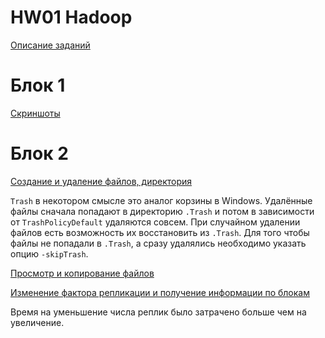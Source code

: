 # HW01 Hadoop

[Описание заданий](https://github.com/netcitizenrus/MADE_BigData_2021/blob/0947eb3b8967dfe6e337e38b609330308d42ef08/HW1%20-%20Hadoop.pdf)

# Блок 1

[Скриншоты](images/Images.md)

# Блок 2

[Создание и удаление файлов, директория](reports/block2_1.txt)

`Trash` в некотором смысле это аналог корзины в Windows. Удалённые файлы сначала попадают в директорию `.Trash` и потом в зависимости от `TrashPolicyDefault` удаляются совсем. При случайном удалении файлов есть возможность их восстановить из `.Trash`. Для того чтобы файлы не попадали в `.Trash`, а сразу удалялись необходимо указать опцию `-skipTrash`.

[Просмотр и копирование файлов](reports/block2_2.txt)

[Изменение фактора репликации и получение информации по блокам](reports/block2_3.txt)

Время на уменьшение числа реплик было затрачено больше чем на увеличение.